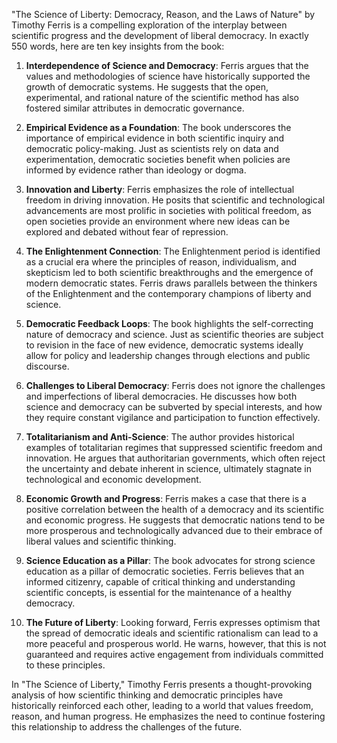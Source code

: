 "The Science of Liberty: Democracy, Reason, and the Laws of Nature" by Timothy Ferris is a compelling exploration of the interplay between scientific progress and the development of liberal democracy. In exactly 550 words, here are ten key insights from the book:

1. **Interdependence of Science and Democracy**: Ferris argues that the values and methodologies of science have historically supported the growth of democratic systems. He suggests that the open, experimental, and rational nature of the scientific method has also fostered similar attributes in democratic governance.

2. **Empirical Evidence as a Foundation**: The book underscores the importance of empirical evidence in both scientific inquiry and democratic policy-making. Just as scientists rely on data and experimentation, democratic societies benefit when policies are informed by evidence rather than ideology or dogma.

3. **Innovation and Liberty**: Ferris emphasizes the role of intellectual freedom in driving innovation. He posits that scientific and technological advancements are most prolific in societies with political freedom, as open societies provide an environment where new ideas can be explored and debated without fear of repression.

4. **The Enlightenment Connection**: The Enlightenment period is identified as a crucial era where the principles of reason, individualism, and skepticism led to both scientific breakthroughs and the emergence of modern democratic states. Ferris draws parallels between the thinkers of the Enlightenment and the contemporary champions of liberty and science.

5. **Democratic Feedback Loops**: The book highlights the self-correcting nature of democracy and science. Just as scientific theories are subject to revision in the face of new evidence, democratic systems ideally allow for policy and leadership changes through elections and public discourse.

6. **Challenges to Liberal Democracy**: Ferris does not ignore the challenges and imperfections of liberal democracies. He discusses how both science and democracy can be subverted by special interests, and how they require constant vigilance and participation to function effectively.

7. **Totalitarianism and Anti-Science**: The author provides historical examples of totalitarian regimes that suppressed scientific freedom and innovation. He argues that authoritarian governments, which often reject the uncertainty and debate inherent in science, ultimately stagnate in technological and economic development.

8. **Economic Growth and Progress**: Ferris makes a case that there is a positive correlation between the health of a democracy and its scientific and economic progress. He suggests that democratic nations tend to be more prosperous and technologically advanced due to their embrace of liberal values and scientific thinking.

9. **Science Education as a Pillar**: The book advocates for strong science education as a pillar of democratic societies. Ferris believes that an informed citizenry, capable of critical thinking and understanding scientific concepts, is essential for the maintenance of a healthy democracy.

10. **The Future of Liberty**: Looking forward, Ferris expresses optimism that the spread of democratic ideals and scientific rationalism can lead to a more peaceful and prosperous world. He warns, however, that this is not guaranteed and requires active engagement from individuals committed to these principles.

In "The Science of Liberty," Timothy Ferris presents a thought-provoking analysis of how scientific thinking and democratic principles have historically reinforced each other, leading to a world that values freedom, reason, and human progress. He emphasizes the need to continue fostering this relationship to address the challenges of the future.